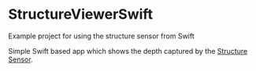 # StructureViewerSwift
Example project for using the structure sensor from Swift

Simple Swift based app which shows the depth captured by the [Structure Sensor](http://structure.io/).

